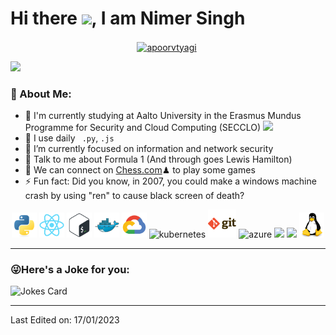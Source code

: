 # Hi there <img src="https://github.com/TheDudeThatCode/TheDudeThatCode/blob/master/Assets/Hi.gif" width="29px">, I am Nimer Singh
<p align="center">
<a href="https://www.linkedin.com/in/nimer-amol-singh/" target="blank"><img align="center" src="https://cdn.jsdelivr.net/npm/simple-icons@3.0.1/icons/linkedin.svg" alt="apoorvtyagi" height="20" width="20" /></a>&nbsp;
</p>

![](https://camo.githubusercontent.com/992babdffd8c74a1502de375fbdf7e4d54773242/68747470733a2f2f6d656469612e67697068792e636f6d2f6d656469612f53576f536b4e36447854737a71494b4571762f67697068792e676966)

### 🤵 About Me:
- 🏦 I'm currently studying at Aalto University in the Erasmus Mundus Programme for Security and Cloud Computing (SECCLO) 
      <img src="https://media.giphy.com/media/WUlplcMpOCEmTGBtBW/giphy.gif" width="30">
- 🤔 I use daily ``` .py```, ```.js```
- 🌱 I’m currently focused on information and network security
- 💬 Talk to me about Formula 1 (And through goes Lewis Hamilton)
- 👯 We can connect on [Chess.com](https://www.chess.com/member/nasingh)♟ to play some games
- ⚡ Fun fact: Did you know, in 2007, you could make a windows machine crash by using "ren" to cause black screen of death?

<p align="center">
<img src="https://github.com/devicons/devicon/blob/master/icons/python/python-original.svg" alt="kubernetes" width="40" height="40"/>
<img src="https://github.com/devicons/devicon/blob/master/icons/react/react-original.svg" alt="kubernetes" width="40" height="40"/>
<img src="https://github.com/devicons/devicon/blob/master/icons/bash/bash-original.svg" alt="kubernetes" width="40" height="40"/>
<img src="https://github.com/devicons/devicon/blob/master/icons/docker/docker-original.svg" alt="kubernetes" width="40" height="40"/>
<img src="https://github.com/devicons/devicon/blob/master/icons/googlecloud/googlecloud-original.svg" alt="kubernetes" width="40" height="40"/>
<img src="https://www.vectorlogo.zone/logos/kubernetes/kubernetes-icon.svg" alt="kubernetes" width="40" height="40"/>
<img src="https://raw.githubusercontent.com/github/explore/80688e429a7d4ef2fca1e82350fe8e3517d3494d/topics/git/git.png" alt="GIT" width="45" height="45"/> 
<img src="https://www.vectorlogo.zone/logos/microsoft_azure/microsoft_azure-icon.svg" alt="azure" width="40" height="40"/> 
<img src="https://img.icons8.com/color/48/000000/html-5--v1.png"/> <img src="https://img.icons8.com/color/48/000000/css3.png"/> 
<img src="https://raw.githubusercontent.com/devicons/devicon/master/icons/linux/linux-original.svg" alt="linux" width="40" height="40"/>

</p>


---

### 😜Here's a Joke for you:
<img src="https://readme-jokes.vercel.app/api" alt="Jokes Card" />

----

Last Edited on: 17/01/2023
